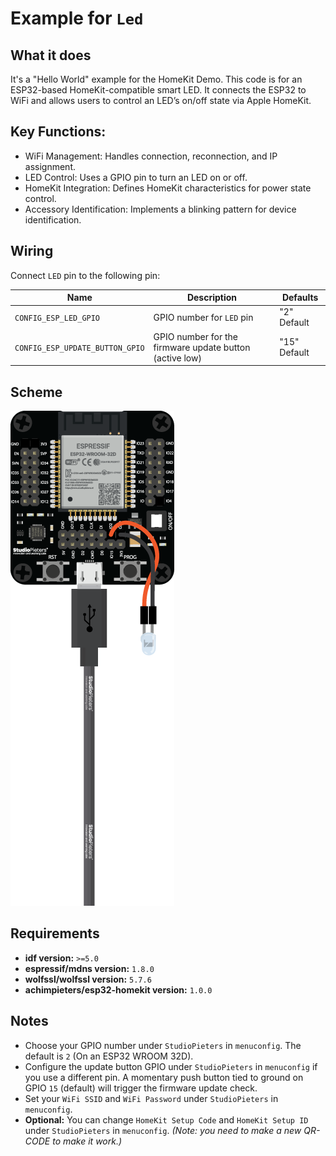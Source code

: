 # Example for `Led`

## What it does

It's a "Hello World" example for the HomeKit Demo. This code is for an ESP32-based HomeKit-compatible smart LED. It connects the ESP32 to WiFi and allows users to control an LED’s on/off state via Apple HomeKit.

## Key Functions:
- WiFi Management: Handles connection, reconnection, and IP assignment.
- LED Control: Uses a GPIO pin to turn an LED on or off.
- HomeKit Integration: Defines HomeKit characteristics for power state control.
- Accessory Identification: Implements a blinking pattern for device identification.

## Wiring

Connect `LED` pin to the following pin:

| Name | Description | Defaults |
|------|-------------|----------|
| `CONFIG_ESP_LED_GPIO` | GPIO number for `LED` pin | "2" Default |
| `CONFIG_ESP_UPDATE_BUTTON_GPIO` | GPIO number for the firmware update button (active low) | "15" Default |

## Scheme

![HomeKit LED](https://raw.githubusercontent.com/AchimPieters/esp32-homekit-demo/refs/heads/main/examples/led/scheme.png)

## Requirements

- **idf version:** `>=5.0`
- **espressif/mdns version:** `1.8.0`
- **wolfssl/wolfssl version:** `5.7.6`
- **achimpieters/esp32-homekit version:** `1.0.0`

## Notes

- Choose your GPIO number under `StudioPieters` in `menuconfig`. The default is `2` (On an ESP32 WROOM 32D).
- Configure the update button GPIO under `StudioPieters` in `menuconfig` if you use a different pin. A momentary push button tied to ground on GPIO `15` (default) will trigger the firmware update check.
- Set your `WiFi SSID` and `WiFi Password` under `StudioPieters` in `menuconfig`.
- **Optional:** You can change `HomeKit Setup Code` and `HomeKit Setup ID` under `StudioPieters` in `menuconfig`. _(Note: you need to make a new QR-CODE to make it work.)_
